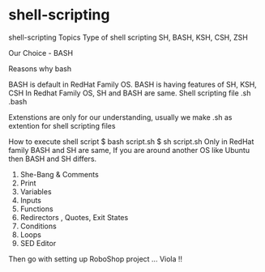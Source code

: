 # shell-scripting

shell-scripting
Topics
Type of shell scripting
SH, BASH, KSH, CSH, ZSH

Our Choice - BASH

Reasons why bash

BASH is default in RedHat Family OS.
BASH is having features of SH, KSH, CSH
In Redhat Family OS, SH and BASH are same.
Shell scripting file
.sh .bash

Extenstions are only for our understanding, usually we make .sh as extention for shell scripting files

How to execute shell script
$ bash script.sh
$ sh script.sh
Only in RedHat family BASH and SH are same, If you are around another OS like Ubuntu then BASH and SH differs.


1. She-Bang & Comments
2. Print
3. Variables
4. Inputs
5. Functions
6. Redirectors , Quotes, Exit States
7. Conditions
8. Loops
9. SED Editor

Then go with setting up RoboShop project ... Viola !!